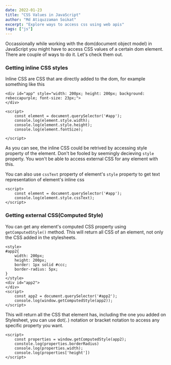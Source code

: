 ```yaml
---
date: 2022-01-23
title: "CSS Values in JavaScript"
author: "Md Atiquzzaman Soikat"
excerpt: "Explore ways to access css using web apis"
tags: ["js"]
---
```

Occassionally while working with the dom(document object model) in JavaScript you might have to access CSS values of a certain dom element. There are couple of ways to do it. Let's check them out.

### Getting inline CSS styles

Inline CSS are CSS that are directly added to the dom, for example something like this

```
<div id="app" style="width: 200px; height: 200px; background: rebeccapurple; font-size: 23px;">
</div>

<script>
	const element = document.querySelector('#app');
	console.log(element.style.width);
	console.log(element.style.height);
	console.log(element.fontSize);
	
</script>

```
As you can see, the inline CSS could be retrived by accessing style property of the element. Don't be fooled by seemingly decieving `style` property. You won't be able to access external CSS for any element with this.

You can also use `cssText` property of element's `style` property to get text representation of element's inline css

```
<script>
	const element = document.querySelector('#app');
	console.log(element.style.cssText);
</script>
```

### Getting external CSS(Computed Style)

You can get any element's computed CSS property using `getComputedStyle()` method. This will return all CSS of an element, not only the CSS added in the stylesheets.

```
<style>
#app2{
	width: 200px;
	height: 200px;
	border: 1px solid #ccc;
	border-radius: 5px;
}
</style>
<div id="app2">
</div>
<script>
	const app2 = document.querySelector('#app2');
	console.log(window.getComputedStyle(app2));
</script>
```
This will return all the CSS that element has, including the one you added on Stylesheet, you can use dot(`.`) notation or bracket notation to access any specific property you want.

```
<script>
	const properties = window.getComputedStyle(app2);
	constole.log(properties.borderRadius)
	console.log(properties.width);
	console.log(properties['height'])
</script>
```

	